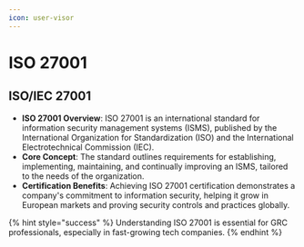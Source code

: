 ```yaml
---
icon: user-visor
---
```


# ISO 27001

## ISO/IEC 27001

* **ISO 27001 Overview**: ISO 27001 is an international standard for information security management systems (ISMS), published by the International Organization for Standardization (ISO) and the International Electrotechnical Commission (IEC).
* **Core Concept**: The standard outlines requirements for establishing, implementing, maintaining, and continually improving an ISMS, tailored to the needs of the organization.
* **Certification Benefits**: Achieving ISO 27001 certification demonstrates a company's commitment to information security, helping it grow in European markets and proving security controls and practices globally.

{% hint style="success" %}
Understanding ISO 27001 is essential for GRC professionals, especially in fast-growing tech companies.
{% endhint %}



